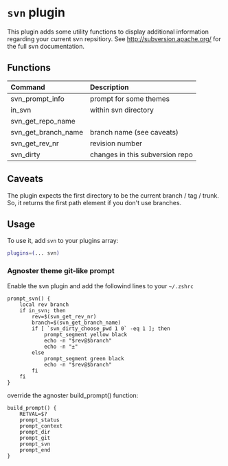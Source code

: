 # `svn` plugin

This plugin adds some utility functions to display additional information regarding your current
svn repsitiory. See http://subversion.apache.org/ for the full svn documentation.

## Functions

| Command                | Description                             |
|:-----------------------|:----------------------------------------|
|svn_prompt_info         | prompt for some themes                  |
|in_svn                  | within svn directory                    |
|svn_get_repo_name       |                                         |
|svn_get_branch_name     | branch name (see caveats)              |
|svn_get_rev_nr          | revision number                         |
|svn_dirty               | changes in this subversion repo         |

## Caveats

The plugin expects the first directory to be the current branch / tag / trunk. So, it returns
the first path element if you don't use branches.

## Usage

To use it, add `svn` to your plugins array:
```sh
plugins=(... svn)
```

### Agnoster theme git-like prompt

Enable the svn plugin and add the followind lines to your ```~/.zshrc```

```shell
prompt_svn() {
    local rev branch
    if in_svn; then
        rev=$(svn_get_rev_nr)
        branch=$(svn_get_branch_name)
        if [ `svn_dirty_choose_pwd 1 0` -eq 1 ]; then
            prompt_segment yellow black
            echo -n "$rev@$branch"
            echo -n "±"
        else
            prompt_segment green black
            echo -n "$rev@$branch"
        fi
    fi
}
```

override the agnoster build_prompt() function:

```shell
build_prompt() {
    RETVAL=$?
    prompt_status
    prompt_context
    prompt_dir
    prompt_git
    prompt_svn
    prompt_end
}
```

